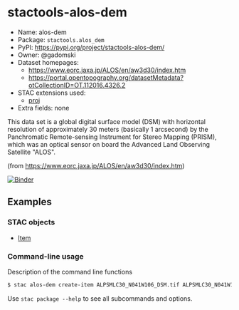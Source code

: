# stactools-alos-dem

- Name: alos-dem
- Package: `stactools.alos_dem`
- PyPI: https://pypi.org/project/stactools-alos-dem/
- Owner: @gadomski
- Dataset homepages:
  - https://www.eorc.jaxa.jp/ALOS/en/aw3d30/index.htm
  - https://portal.opentopography.org/datasetMetadata?otCollectionID=OT.112016.4326.2
- STAC extensions used:
  - [proj](https://github.com/stac-extensions/projection/)
- Extra fields: none

This data set is a global digital surface model (DSM) with horizontal resolution of approximately 30 meters (basically 1 arcsecond) by the Panchromatic Remote-sensing Instrument for Stereo Mapping (PRISM), which was an optical sensor on board the Advanced Land Observing Satellite "ALOS".

(from https://www.eorc.jaxa.jp/ALOS/en/aw3d30/index.htm)

[![Binder](https://mybinder.org/badge_logo.svg)](https://mybinder.org/v2/gh/stactools-packages/alos-gap/main?filepath=docs/installation_and_basic_usage.ipynb)
## Examples

### STAC objects

- [Item](examples/ALPSMLC30_N041W106_DSM.json)

### Command-line usage

Description of the command line functions

```bash
$ stac alos-dem create-item ALPSMLC30_N041W106_DSM.tif ALPSMLC30_N041W106_DSM.json
```

Use `stac package --help` to see all subcommands and options.
